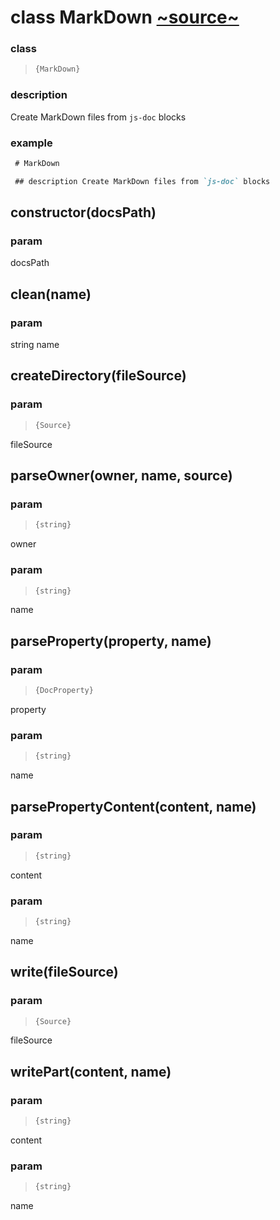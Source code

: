 
# class MarkDown [~source~](../core/MarkDown.js)


### class 
> ```ts
> {MarkDown}
> ```



### description 
Create MarkDown files from `js-doc` blocks

### example 
 ```markdown
  # MarkDown
 
  ## description Create MarkDown files from `js-doc` blocks
 
  ```
## constructor(docsPath)



### param 
docsPath
## clean(name)



### param 
string name
## createDirectory(fileSource)



### param 
> ```ts
> {Source}
> ```

 fileSource
## parseOwner(owner, name, source)



### param 
> ```ts
> {string}
> ```

 owner

### param 
> ```ts
> {string}
> ```

 name
## parseProperty(property, name)



### param 
> ```ts
> {DocProperty}
> ```

 property

### param 
> ```ts
> {string}
> ```

 name
## parsePropertyContent(content, name)



### param 
> ```ts
> {string}
> ```

 content

### param 
> ```ts
> {string}
> ```

 name
## write(fileSource)



### param 
> ```ts
> {Source}
> ```

 fileSource
## writePart(content, name)



### param 
> ```ts
> {string}
> ```

 content

### param 
> ```ts
> {string}
> ```

 name